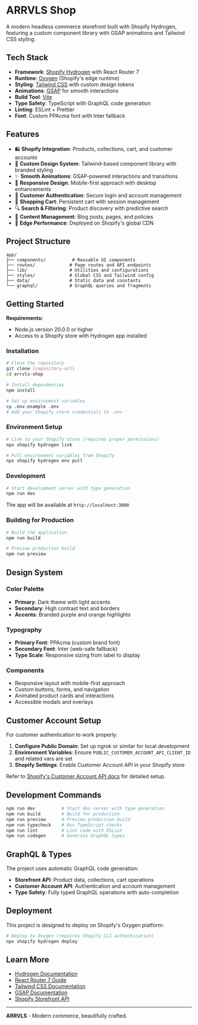 # ARRVLS Shop

A modern headless commerce storefront built with Shopify Hydrogen, featuring a custom component library with GSAP animations and Tailwind CSS styling.

## Tech Stack

- **Framework**: [Shopify Hydrogen](https://shopify.dev/custom-storefronts/hydrogen) with React Router 7
- **Runtime**: [Oxygen](https://shopify.dev/custom-storefronts/oxygen) (Shopify's edge runtime)
- **Styling**: [Tailwind CSS](https://tailwindcss.com/) with custom design tokens
- **Animations**: [GSAP](https://gsap.com/) for smooth interactions
- **Build Tool**: [Vite](https://vitejs.dev/)
- **Type Safety**: TypeScript with GraphQL code generation
- **Linting**: ESLint + Prettier
- **Font**: Custom PPAcma font with Inter fallback

## Features

- 🛍️ **Shopify Integration**: Products, collections, cart, and customer accounts
- 🎨 **Custom Design System**: Tailwind-based component library with branded styling
- ✨ **Smooth Animations**: GSAP-powered interactions and transitions
- 📱 **Responsive Design**: Mobile-first approach with desktop enhancements
- 🔐 **Customer Authentication**: Secure login and account management
- 🛒 **Shopping Cart**: Persistent cart with session management
- 🔍 **Search & Filtering**: Product discovery with predictive search
- 📄 **Content Management**: Blog posts, pages, and policies
- 🚀 **Edge Performance**: Deployed on Shopify's global CDN

## Project Structure

```
app/
├── components/          # Reusable UI components
├── routes/             # Page routes and API endpoints
├── lib/                # Utilities and configurations
├── styles/             # Global CSS and Tailwind config
├── data/               # Static data and constants
└── graphql/            # GraphQL queries and fragments
```

## Getting Started

**Requirements:**

- Node.js version 20.0.0 or higher
- Access to a Shopify store with Hydrogen app installed

### Installation

```bash
# Clone the repository
git clone [repository-url]
cd arrvls-shop

# Install dependencies
npm install

# Set up environment variables
cp .env.example .env
# Add your Shopify store credentials to .env
```

### Environment Setup

```bash
# Link to your Shopify store (requires proper permissions)
npx shopify hydrogen link

# Pull environment variables from Shopify
npx shopify hydrogen env pull
```

### Development

```bash
# Start development server with type generation
npm run dev
```

The app will be available at `http://localhost:3000`

### Building for Production

```bash
# Build the application
npm run build

# Preview production build
npm run preview
```

## Design System

### Color Palette

- **Primary**: Dark theme with light accents
- **Secondary**: High contrast text and borders
- **Accents**: Branded purple and orange highlights

### Typography

- **Primary Font**: PPAcma (custom brand font)
- **Secondary Font**: Inter (web-safe fallback)
- **Type Scale**: Responsive sizing from label to display

### Components

- Responsive layout with mobile-first approach
- Custom buttons, forms, and navigation
- Animated product cards and interactions
- Accessible modals and overlays

## Customer Account Setup

For customer authentication to work properly:

1. **Configure Public Domain**: Set up ngrok or similar for local development
2. **Environment Variables**: Ensure `PUBLIC_CUSTOMER_ACCOUNT_API_CLIENT_ID` and related vars are set
3. **Shopify Settings**: Enable Customer Account API in your Shopify store

Refer to [Shopify's Customer Account API docs](https://shopify.dev/docs/custom-storefronts/building-with-the-customer-account-api/hydrogen) for detailed setup.

## Development Commands

```bash
npm run dev          # Start dev server with type generation
npm run build        # Build for production
npm run preview      # Preview production build
npm run typecheck    # Run TypeScript checks
npm run lint         # Lint code with ESLint
npm run codegen      # Generate GraphQL types
```

## GraphQL & Types

The project uses automatic GraphQL code generation:

- **Storefront API**: Product data, collections, cart operations
- **Customer Account API**: Authentication and account management
- **Type Safety**: Fully typed GraphQL operations with auto-completion

## Deployment

This project is designed to deploy on Shopify's Oxygen platform:

```bash
# Deploy to Oxygen (requires Shopify CLI authentication)
npx shopify hydrogen deploy
```

## Learn More

- [Hydrogen Documentation](https://shopify.dev/custom-storefronts/hydrogen)
- [React Router 7 Guide](https://reactrouter.com/en/main)
- [Tailwind CSS Documentation](https://tailwindcss.com/docs)
- [GSAP Documentation](https://gsap.com/docs/)
- [Shopify Storefront API](https://shopify.dev/docs/api/storefront)

---

**ARRVLS** - Modern commerce, beautifully crafted.
